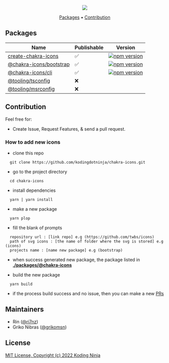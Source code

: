 <!-- markdownlint-disable MD033 MD036 MD041 -->
<p align="center">
  <img src="https://raw.githubusercontent.com/kodingdotninja/create-chakra-icons/main/.github/docs/chakra-icons.png" /> 
  <br />
</p>

<p align="center">
  <a href="#packages">Packages</a> • 
  <a href="#contribution">Contribution</a>
</p>

## Packages

| Name                                                                                                                 | Publishable | Version                                                                                                                         |
| -------------------------------------------------------------------------------------------------------------------- | ----------- | ------------------------------------------------------------------------------------------------------------------------------- |
| [create-chakra-icons](https://github.com/kodingdotninja/chakra-icons/tree/main/packages/create-chakra-icons)         | ✅          | [![npm version](https://badge.fury.io/js/create-chakra-icons.svg)](https://www.npmjs.com/package/create-chakra-icons)           |
| [@chakra-icons/bootstrap](https://github.com/kodingdotninja/chakra-icons/tree/main/packages/@chakra-icons/bootstrap) | ✅          | [![npm version](https://badge.fury.io/js/@chakra-icons%2Fbootstrap.svg)](https://www.npmjs.com/package/@chakra-icons/bootstrap) |
| [@chakra-icons/cli](https://github.com/kodingdotninja/chakra-icons/tree/main/tooling/cli)                            | ✅          | [![npm version](https://badge.fury.io/js/@chakra-icons%2Fcli.svg)](https://www.npmjs.com/package/@chakra-icons/cli)             |
| [@tooling/tsconfig](https://github.com/kodingdotninja/chakra-icons/tree/main/tooling/ts.conf)                        | ❌          |                                                                                                                                 |
| [@tooling/msrconfig](https://github.com/kodingdotninja/chakra-icons/tree/main/tooling/msr.conf)                      | ❌          |                                                                                                                                 |

## Contribution

Feel free for:

- Create Issue, Request Features, & send a pull request.

### How to add new icons

- clone this repo

```
  git clone https://github.com/kodingdotninja/chakra-icons.git
```

- go to the project directory

```
  cd chakra-icons
```

- install dependencies

```
  yarn | yarn install
```

- make a new package

```
  yarn plop
```

- fill the blank of prompts

```
  repository url : [link repo] e.g (https://github.com/twbs/icons)
  path of svg icons : [the name of folder where the svg is stored] e.g (icons)
  projects name : [name new package] e.g (bootstrap)
```

- when success generated new package, the package listed in [**./packages/@chakra-icons**](https://github.com/kodingdotninja/chakra-icons/tree/main/packages/@chakra-icons)

- build the new package

```
  yarn build
```

- if the process build success and no issue, then you can make a new [PRs](https://github.com/kodingdotninja/chakra-icons/compare)

## Maintainers

- Rin ([@ri7nz](https://github.com/ri7nz))
- Griko Nibras ([@grikomsn](https://github.com/grikomsn))

## License

[MIT License, Copyright (c) 2022 Koding Ninja](./LICENSE)
